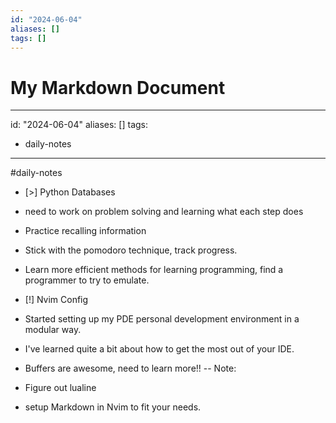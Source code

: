 ```yaml
---
id: "2024-06-04"
aliases: []
tags: []
---
```


# My Markdown Document

---

id: "2024-06-04"
aliases: []
tags:

- daily-notes

---

#daily-notes

- [>] Python Databases
- need to work on problem solving and learning what each step does
- Practice recalling information
- Stick with the pomodoro technique, track progress.
- Learn more efficient methods for learning programming, find a programmer
  to try to emulate.

- [!] Nvim Config
- Started setting up my PDE personal development environment in a modular way.
- I've learned quite a bit about how to get the most out of your IDE.

- Buffers are awesome, need to learn more!!
  -- Note:
- Figure out lualine
- setup Markdown in Nvim to fit your needs.
